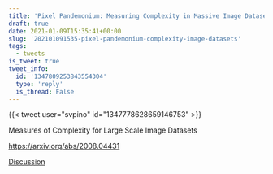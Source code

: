 ```yaml
---
title: 'Pixel Pandemonium: Measuring Complexity in Massive Image Datasets'
draft: true
date: 2021-01-09T15:35:41+00:00
slug: '202101091535-pixel-pandemonium-complexity-image-datasets'
tags:
  - tweets
is_tweet: true
tweet_info:
  id: '1347809253843554304'
  type: 'reply'
  is_thread: False
---
```




{{< tweet user="svpino" id="1347778628659146753" >}}

Measures of Complexity for Large Scale Image Datasets

<https://arxiv.org/abs/2008.04431>

[Discussion](https://x.com/sytelus/status/1347809253843554304)
